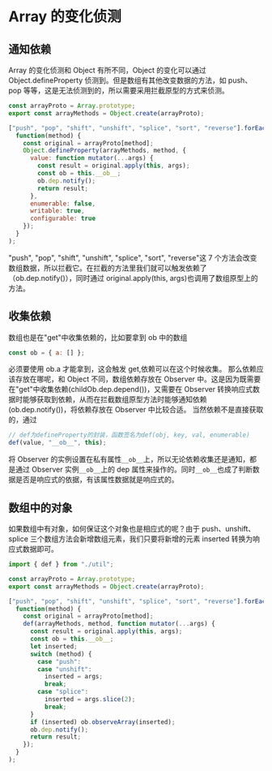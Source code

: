 # Array 的变化侦测

## 通知依赖

Array 的变化侦测和 Object 有所不同，Object 的变化可以通过 Object.defineProperty 侦测到。但是数组有其他改变数据的方法，如 push、pop 等等，这是无法侦测到的，所以需要采用拦截原型的方式来侦测。

```js
const arrayProto = Array.prototype;
export const arrayMethods = Object.create(arrayProto);

["push", "pop", "shift", "unshift", "splice", "sort", "reverse"].forEach(
  function(method) {
    const original = arrayProto[method];
    Object.defineProperty(arrayMethods, method, {
      value: function mutator(...args) {
        const result = original.apply(this, args);
        const ob = this.__ob__;
        ob.dep.notify();
        return result;
      },
      enumerable: false,
      writable: true,
      configurable: true
    });
  }
);
```

"push", "pop", "shift", "unshift", "splice", "sort", "reverse"这 7 个方法会改变数组数据，所以拦截它。在拦截的方法里我们就可以触发依赖了（ob.dep.notify()），同时通过 original.apply(this, args)也调用了数组原型上的方法。

## 收集依赖

数组也是在"get"中收集依赖的，比如要拿到 ob 中的数组

```js
const ob = { a: [] };
```

必须要使用 ob.a 才能拿到，这会触发 get,依赖可以在这个时候收集。
那么依赖应该存放在哪呢，和 Object 不同，数组依赖存放在 Observer 中。这是因为既需要在"get"中收集依赖(childOb.dep.depend())，又需要在 Observer 转换响应式数据时能够获取到依赖，从而在拦截数组原型方法时能够通知依赖(ob.dep.notify())，将依赖存放在 Observer 中比较合适。
当然依赖不是直接获取的，通过

```js
// def为defineProperty的封装，函数签名为def(obj, key, val, enumerable)
def(value, "__ob__", this);
```

将 Observer 的实例设置在私有属性`__ob__`上，所以无论依赖收集还是通知，都是通过 Observer 实例`__ob__`上的 dep 属性来操作的。同时`__ob__`也成了判断数据是否是响应式的依据，有该属性数据就是响应式的。

## 数组中的对象

如果数组中有对象，如何保证这个对象也是相应式的呢？由于 push、unshift、splice 三个数组方法会新增数组元素，我们只要将新增的元素 inserted 转换为响应式数据即可。

```js
import { def } from "./util";

const arrayProto = Array.prototype;
export const arrayMethods = Object.create(arrayProto);

["push", "pop", "shift", "unshift", "splice", "sort", "reverse"].forEach(
  function(method) {
    const original = arrayProto[method];
    def(arrayMethods, method, function mutator(...args) {
      const result = original.apply(this, args);
      const ob = this.__ob__;
      let inserted;
      switch (method) {
        case "push":
        case "unshift":
          inserted = args;
          break;
        case "splice":
          inserted = args.slice(2);
          break;
      }
      if (inserted) ob.observeArray(inserted);
      ob.dep.notify();
      return result;
    });
  }
);
```
